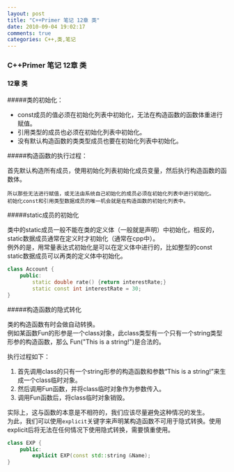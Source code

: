 ```yaml
---
layout: post
title: "C++Primer 笔记 12章 类"
date: 2010-09-04 19:02:17
comments: true
categories: C++,类,笔记
---
```


### C++Primer 笔记 12章 类

#### 12章 类

#####类的初始化：    

+ const成员的值必须在初始化列表中初始化，无法在构造函数的函数体重进行赋值。
+ 引用类型的成员也必须在初始化列表中初始化。
+ 没有默认构造函数的类类型成员也要在初始化列表中初始化。

#####构造函数的执行过程：

首先默认构造所有成员，使用初始化列表初始化成员变量，然后执行构造函数的函数体。
    
    所以那些无法进行赋值，或无法由系统自己初始化的成员必须在初始化列表中进行初始化。  
    初始化const和引用类型数据成员的唯一机会就是在构造函数的初始化列表中。

#####static成员的初始化

类中的static成员一般不能在类的定义体（一般就是声明）中初始化，相反的，static数据成员通常在定义时才初始化（通常在cpp中）。        
例外的是，用常量表达式初始化是可以在定义体中进行的，比如整型的const static数据成员可以再类的定义体中初始化。

```c++
class Account {
    public:
        static double rate() {return interestRate;}
        static const int interestRate = 30;
}
```
#####构造函数的隐式转化

类的构造函数有时会做自动转换。     
例如某函数Fun的形参是一个class对象，此class类型有一个只有一个string类型形参的构造函数，那么 Fun("This is a string!")是合法的。

执行过程如下：     

1. 首先调用class的只有一个string形参的构造函数和参数“This is a string!”来生成一个class临时对象。
2. 然后调用Fun函数，并将class临时对象作为参数传入。
3. 调用Fun函数后，将class临时对象销毁。

实际上，这与函数的本意是不相符的，我们应该尽量避免这种情况的发生。       
为此，我们可以使用`explicit`关键字来声明某构造函数不可用于隐式转换。使用explicit后将无法在任何情况下使用隐式转换，需要慎重使用。

```c++
class EXP {
    public:
        explicit EXP(const std::string &Name);
}
```
